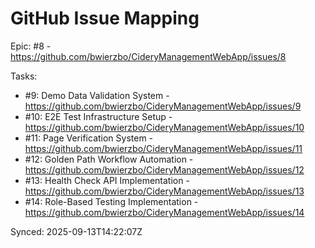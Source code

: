# GitHub Issue Mapping

Epic: #8 - https://github.com/bwierzbo/CideryManagementWebApp/issues/8

Tasks:
- #9: Demo Data Validation System - https://github.com/bwierzbo/CideryManagementWebApp/issues/9
- #10: E2E Test Infrastructure Setup - https://github.com/bwierzbo/CideryManagementWebApp/issues/10
- #11: Page Verification System - https://github.com/bwierzbo/CideryManagementWebApp/issues/11
- #12: Golden Path Workflow Automation - https://github.com/bwierzbo/CideryManagementWebApp/issues/12
- #13: Health Check API Implementation - https://github.com/bwierzbo/CideryManagementWebApp/issues/13
- #14: Role-Based Testing Implementation - https://github.com/bwierzbo/CideryManagementWebApp/issues/14

Synced: 2025-09-13T14:22:07Z
